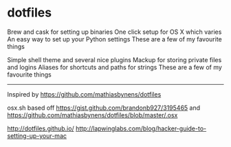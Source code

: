 dotfiles
========

Brew and cask for setting up binaries
One click setup for OS X which varies
An easy way to set up your Python settings
These are a few of my favourite things

Simple shell theme and several nice plugins
Mackup for storing private files and logins
Aliases for shortcuts and paths for strings 
These are a few of my favourite things

---

Inspired by https://github.com/mathiasbynens/dotfiles  

osx.sh based off https://gist.github.com/brandonb927/3195465 and https://github.com/mathiasbynens/dotfiles/blob/master/.osx

http://dotfiles.github.io/
http://lapwinglabs.com/blog/hacker-guide-to-setting-up-your-mac
